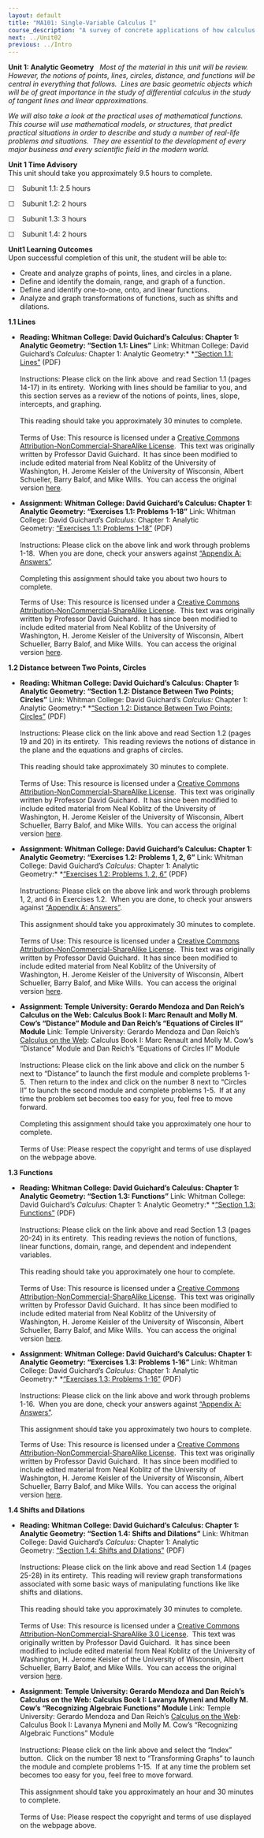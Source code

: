```yaml
---
layout: default
title: "MA101: Single-Variable Calculus I"
course_description: "A survey of concrete applications of how calculus is used and, more importantly, why it works, through the introduction of topics including limits, derivatives, and integrals."
next: ../Unit02
previous: ../Intro
---
```

**Unit 1: Analytic Geometry** <span id="1"></span> 
*Most of the material in this unit will be review.  However, the notions
of points, lines, circles, distance, and functions will be central in
everything that follows.  Lines are basic geometric objects which will
be of great importance in the study of differential calculus in the
study of tangent lines and linear approximations.*  
  
 *We will also take a look at the practical uses of mathematical
functions.  This course will use mathematical models, or structures,
that predict practical situations in order to describe and study a
number of real-life problems and situations.  They are essential to the
development of every major business and every scientific field in the
modern world.*

**Unit 1 Time Advisory**  
This unit should take you approximately 9.5 hours to complete.  
  
 ☐    Subunit 1.1: 2.5 hours  
  
 ☐    Subunit 1.2: 2 hours  
  
 ☐    Subunit 1.3: 3 hours  
  
 ☐    Subunit 1.4: 2 hours

**Unit1 Learning Outcomes**  
Upon successful completion of this unit, the student will be able to:  
-   Create and analyze graphs of points, lines, and circles in a plane.
-   Define and identify the domain, range, and graph of a function.
-   Define and identify one-to-one, onto, and linear functions.
-   Analyze and graph transformations of functions, such as shifts and
    dilations.

**1.1 Lines** <span id="1.1"></span> 
-   **Reading: Whitman College: David Guichard’s Calculus: Chapter 1:
    Analytic Geometry: “Section 1.1: Lines”**
    Link: Whitman College: David Guichard’s *Calculus:* Chapter 1:
    Analytic Geometry:* *[“Section 1.1:
    Lines”](https://resources.saylor.org/archived/wp-content/uploads/2012/07/calculus_01_Analytic_Geometry.pdf) (PDF)  
        
     Instructions: Please click on the link above  and read Section 1.1
    (pages 14-17) in its entirety.  Working with lines should be
    familiar to you, and this section serves as a review of the notions
    of points, lines, slope, intercepts, and graphing.  
        
     This reading should take you approximately 30 minutes to
    complete.  
                              
     Terms of Use: This resource is licensed under a [Creative Commons
    Attribution-NonCommercial-ShareAlike
    License](http://creativecommons.org/licenses/by-nc-sa/3.0/).  This
    text was originally written by Professor David Guichard.  It has
    since been modified to include edited material from Neal Koblitz of
    the University of Washington, H. Jerome Keisler of the University of
    Wisconsin, Albert Schueller, Barry Balof, and Mike Wills.  You can
    access the original version
    [here](http://www.whitman.edu/mathematics/calculus/).

-   **Assignment: Whitman College: David Guichard’s Calculus: Chapter 1:
    Analytic Geometry: “Exercises 1.1: Problems 1-18”**
    Link: Whitman College: David Guichard’s *Calculus:* Chapter 1:
    Analytic Geometry: [“Exercises 1.1: Problems
    1–18”](https://resources.saylor.org/archived/wp-content/uploads/2012/07/calculus_01_Analytic_Geometry.pdf) (PDF)  
        
     Instructions: Please click on the above link and work through
    problems 1-18.  When you are done, check your answers against
    [“Appendix A:
    Answers”](https://resources.saylor.org/archived/wp-content/uploads/2012/07/calculus_12_Selected_Answers.pdf).  
        
     Completing this assignment should take you about two hours to
    complete.  
      
     Terms of Use: This resource is licensed under a [Creative Commons
    Attribution-NonCommercial-ShareAlike
    License](http://creativecommons.org/licenses/by-nc-sa/3.0/).  This
    text was originally written by Professor David Guichard.  It has
    since been modified to include edited material from Neal Koblitz of
    the University of Washington, H. Jerome Keisler of the University of
    Wisconsin, Albert Schueller, Barry Balof, and Mike Wills.  You can
    access the original version
    [here](http://www.whitman.edu/mathematics/calculus/).

**1.2 Distance between Two Points, Circles** <span id="1.2"></span> 
-   **Reading: Whitman College: David Guichard’s Calculus: Chapter 1:
    Analytic Geometry: “Section 1.2: Distance Between Two Points;
    Circles”**
    Link: Whitman College: David Guichard’s *Calculus:* Chapter 1:
    Analytic Geometry:* *[“Section 1.2: Distance Between Two Points;
    Circles”](https://resources.saylor.org/archived/wp-content/uploads/2012/07/calculus_01_Analytic_Geometry.pdf) (PDF)  
        
     Instructions: Please click on the link above and read Section 1.2
    (pages 19 and 20) in its entirety.  This reading reviews the notions
    of distance in the plane and the equations and graphs of circles.  
        
     This reading should take approximately 30 minutes to complete.  
                              
     Terms of Use: This resource is licensed under a [Creative Commons
    Attribution-NonCommercial-ShareAlike
    License](http://creativecommons.org/licenses/by-nc-sa/3.0/).  This
    text was originally written by Professor David Guichard.  It has
    since been modified to include edited material from Neal Koblitz of
    the University of Washington, H. Jerome Keisler of the University of
    Wisconsin, Albert Schueller, Barry Balof, and Mike Wills.  You can
    access the original version
    [here](http://www.whitman.edu/mathematics/calculus/).

-   **Assignment: Whitman College: David Guichard’s Calculus: Chapter 1:
    Analytic Geometry: “Exercises 1.2: Problems 1, 2, 6”**
    Link: Whitman College: David Guichard’s *Calculus:* Chapter 1:
    Analytic Geometry:* *[“Exercises 1.2: Problems 1, 2,
    6”](https://resources.saylor.org/archived/wp-content/uploads/2012/07/calculus_01_Analytic_Geometry.pdf) (PDF)  
        
     Instructions: Please click on the above link and work through
    problems 1, 2, and 6 in Exercises 1.2.  When you are done, to check
    your answers against [“Appendix A:
    Answers”](https://resources.saylor.org/archived/wp-content/uploads/2012/07/calculus_12_Selected_Answers.pdf).  
        
     This assignment should take you approximately 30 minutes to
    complete.  
        
     Terms of Use: This resource is licensed under a [Creative Commons
    Attribution-NonCommercial-ShareAlike
    License](http://creativecommons.org/licenses/by-nc-sa/3.0/).  This
    text was originally written by Professor David Guichard.  It has
    since been modified to include edited material from Neal Koblitz of
    the University of Washington, H. Jerome Keisler of the University of
    Wisconsin, Albert Schueller, Barry Balof, and Mike Wills.  You can
    access the original version
    [here](http://www.whitman.edu/mathematics/calculus/).

-   **Assignment: Temple University: Gerardo Mendoza and Dan Reich’s
    Calculus on the Web: Calculus Book I: Marc Renault and Molly M.
    Cow’s “Distance” Module and Dan Reich’s “Equations of Circles II”
    Module**
    Link: Temple University: Gerardo Mendoza and Dan Reich’s [Calculus
    on the Web](http://www.math.temple.edu/~cow/): Calculus Book I: Marc
    Renault and Molly M. Cow’s “Distance” Module and Dan Reich’s
    “Equations of Circles II” Module  
        
     Instructions: Please click on the link above and click on the
    number 5 next to “Distance” to launch the first module and complete
    problems 1-5.  Then return to the index and click on the number 8
    next to “Circles II” to launch the second module and complete
    problems 1-5.  If at any time the problem set becomes too easy for
    you, feel free to move forward.  
        
     Completing this assignment should take you approximately one hour
    to complete.  
        
     Terms of Use: Please respect the copyright and terms of use
    displayed on the webpage above.

**1.3 Functions** <span id="1.3"></span> 
-   **Reading: Whitman College: David Guichard’s Calculus: Chapter 1:
    Analytic Geometry: “Section 1.3: Functions”**
    Link: Whitman College: David Guichard’s *Calculus:* Chapter 1:
    Analytic Geometry:* *[“Section 1.3:
    Functions”](https://resources.saylor.org/archived/wp-content/uploads/2012/07/calculus_01_Analytic_Geometry.pdf) (PDF)  
        
     Instructions: Please click on the link above and read Section 1.3
    (pages 20-24) in its entirety.  This reading reviews the notion of
    functions, linear functions, domain, range, and dependent and
    independent variables.  
        
     This reading should take you approximately one hour to complete.  
        
     Terms of Use: This resource is licensed under a [Creative Commons
    Attribution-NonCommercial-ShareAlike
    License](http://creativecommons.org/licenses/by-nc-sa/3.0/).  This
    text was originally written by Professor David Guichard.  It has
    since been modified to include edited material from Neal Koblitz of
    the University of Washington, H. Jerome Keisler of the University of
    Wisconsin, Albert Schueller, Barry Balof, and Mike Wills.  You can
    access the original version
    [here](http://www.whitman.edu/mathematics/calculus/).

-   **Assignment: Whitman College: David Guichard’s Calculus: Chapter 1:
    Analytic Geometry: “Exercises 1.3: Problems 1-16”**
    Link: Whitman College: David Guichard’s *Calculus:* Chapter 1:
    Analytic Geometry:* *[“Exercises 1.3: Problems
    1-16”](https://resources.saylor.org/archived/wp-content/uploads/2012/07/calculus_01_Analytic_Geometry.pdf) (PDF)  
        
     Instructions: Please click on the link above and work through
    problems 1-16.  When you are done, check your answers against
    [“Appendix A:
    Answers”](https://resources.saylor.org/archived/wp-content/uploads/2012/07/calculus_12_Selected_Answers.pdf).  
        
     This assignment should take you approximately two hours to
    complete.  
      
     Terms of Use: This resource is licensed under a [Creative Commons
    Attribution-NonCommercial-ShareAlike
    License](http://creativecommons.org/licenses/by-nc-sa/3.0/).  This
    text was originally written by Professor David Guichard.  It has
    since been modified to include edited material from Neal Koblitz of
    the University of Washington, H. Jerome Keisler of the University of
    Wisconsin, Albert Schueller, Barry Balof, and Mike Wills.  You can
    access the original version
    [here](http://www.whitman.edu/mathematics/calculus/).

**1.4 Shifts and Dilations** <span id="1.4"></span> 
-   **Reading: Whitman College: David Guichard’s Calculus: Chapter 1:
    Analytic Geometry: “Section 1.4: Shifts and Dilations”**
    Link: Whitman College: David Guichard’s *Calculus:* Chapter 1:
    Analytic Geometry: [“Section 1.4: Shifts and
    Dilations”](https://resources.saylor.org/archived/wp-content/uploads/2012/07/calculus_01_Analytic_Geometry.pdf) (PDF)  
        
     Instructions: Please click on the link above and read Section 1.4
    (pages 25-28) in its entirety.  This reading will review graph
    transformations associated with some basic ways of manipulating
    functions like like shifts and dilations.  
        
     This reading should take you approximately 30 minutes to
    complete.  
        
     Terms of Use: This resource is licensed under a [Creative Commons
    Attribution-NonCommercial-ShareAlike 3.0
    License](http://creativecommons.org/licenses/by-nc-sa/3.0/).  This
    text was originally written by Professor David Guichard.  It has
    since been modified to include edited material from Neal Koblitz of
    the University of Washington, H. Jerome Keisler of the University of
    Wisconsin, Albert Schueller, Barry Balof, and Mike Wills.  You can
    access the original version
    [here](http://www.whitman.edu/mathematics/calculus/).

-   **Assignment: Temple University: Gerardo Mendoza and Dan Reich’s
    Calculus on the Web: Calculus Book I: Lavanya Myneni and Molly M.
    Cow’s “Recognizing Algebraic Functions” Module**
    Link: Temple University: Gerardo Mendoza and Dan Reich’s [Calculus
    on the Web](http://www.math.temple.edu/~cow/): Calculus Book I:
    Lavanya Myneni and Molly M. Cow’s “Recognizing Algebraic Functions”
    Module  
        
     Instructions: Please click on the link above and select the “Index”
    button.  Click on the number 18 next to “Transforming Graphs” to
    launch the module and complete problems 1-15.  If at any time the
    problem set becomes too easy for you, feel free to move forward.   
        
     This assignment should take you approximately an hour and 30
    minutes to complete.  
        
     Terms of Use: Please respect the copyright and terms of use
    displayed on the webpage above.


